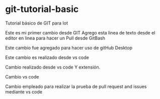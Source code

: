# git-tutorial-basic
Tutorial básico de GIT para Iot

Este es mi primer cambio desde GIT
Agrego esta linea de texto desde el editor en linea para hacer un Pull desde GitBash

Este cambio fue agregado para hacer uso de gitHub Desktop

Este cambio es realizado desde vs code

Cambio realizado desde vs code Y extensión.

Cambio vs code

Cambio empleado para realizar la prueba de pull request and issues mediante vs code



